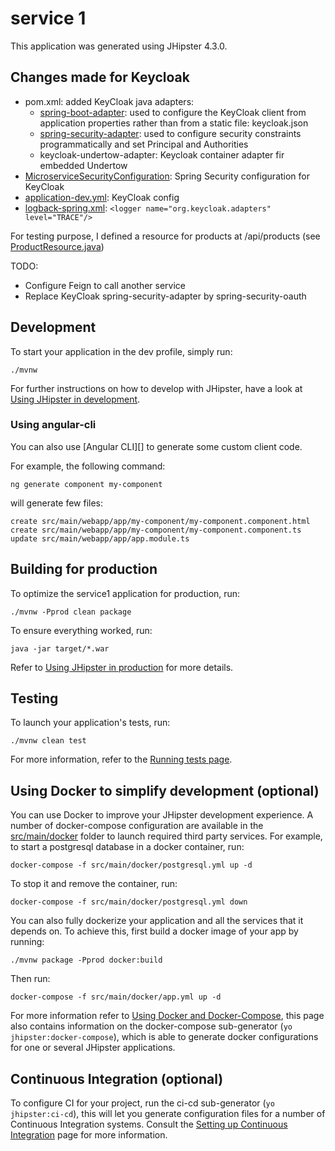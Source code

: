 # service 1

This application was generated using JHipster 4.3.0.

## Changes made for Keycloak

- pom.xml: added KeyCloak java adapters:
  - [spring-boot-adapter](https://keycloak.gitbooks.io/documentation/securing_apps/topics/oidc/java/spring-boot-adapter.html): used to configure the KeyCloak client from application properties rather than from a static file: keycloak.json
  - [spring-security-adapter](https://keycloak.gitbooks.io/documentation/securing_apps/topics/oidc/java/spring-security-adapter.html): used to configure security constraints programmatically and set Principal and Authorities
  - keycloak-undertow-adapter: Keycloak container adapter fir embedded Undertow
- [MicroserviceSecurityConfiguration](src/main/java/com/mycompany/myapp/config/MicroserviceSecurityConfiguration.java): Spring Security configuration for KeyCloak
- [application-dev.yml](src/main/resources/config/application-dev.yml): KeyCloak config
- [logback-spring.xml](src/main/resources/logback-spring.xml): `<logger name="org.keycloak.adapters" level="TRACE"/>`


For testing purpose, I defined a resource for products at /api/products (see [ProductResource.java](src/main/java/com/mycompany/myapp/web/rest/ProductResource.java))

TODO:

- Configure Feign to call another service
- Replace KeyCloak spring-security-adapter by spring-security-oauth


## Development

To start your application in the dev profile, simply run:

    ./mvnw


For further instructions on how to develop with JHipster, have a look at [Using JHipster in development][].

### Using angular-cli

You can also use [Angular CLI][] to generate some custom client code.

For example, the following command:

    ng generate component my-component

will generate few files:

    create src/main/webapp/app/my-component/my-component.component.html
    create src/main/webapp/app/my-component/my-component.component.ts
    update src/main/webapp/app/app.module.ts

## Building for production

To optimize the service1 application for production, run:

    ./mvnw -Pprod clean package

To ensure everything worked, run:

    java -jar target/*.war


Refer to [Using JHipster in production][] for more details.

## Testing

To launch your application's tests, run:

    ./mvnw clean test

For more information, refer to the [Running tests page][].

## Using Docker to simplify development (optional)

You can use Docker to improve your JHipster development experience. A number of docker-compose configuration are available in the [src/main/docker](src/main/docker) folder to launch required third party services.
For example, to start a postgresql database in a docker container, run:

    docker-compose -f src/main/docker/postgresql.yml up -d

To stop it and remove the container, run:

    docker-compose -f src/main/docker/postgresql.yml down

You can also fully dockerize your application and all the services that it depends on.
To achieve this, first build a docker image of your app by running:

    ./mvnw package -Pprod docker:build

Then run:

    docker-compose -f src/main/docker/app.yml up -d

For more information refer to [Using Docker and Docker-Compose][], this page also contains information on the docker-compose sub-generator (`yo jhipster:docker-compose`), which is able to generate docker configurations for one or several JHipster applications.

## Continuous Integration (optional)

To configure CI for your project, run the ci-cd sub-generator (`yo jhipster:ci-cd`), this will let you generate configuration files for a number of Continuous Integration systems. Consult the [Setting up Continuous Integration][] page for more information.

[JHipster Homepage and latest documentation]: https://jhipster.github.io
[JHipster 4.3.0 archive]: https://jhipster.github.io/documentation-archive/v4.3.0
[Doing microservices with JHipster]: https://jhipster.github.io/documentation-archive/v4.3.0/microservices-architecture/
[Using JHipster in development]: https://jhipster.github.io/documentation-archive/v4.3.0/development/
[Using Docker and Docker-Compose]: https://jhipster.github.io/documentation-archive/v4.3.0/docker-compose
[Using JHipster in production]: https://jhipster.github.io/documentation-archive/v4.3.0/production/
[Running tests page]: https://jhipster.github.io/documentation-archive/v4.3.0/running-tests/
[Setting up Continuous Integration]: https://jhipster.github.io/documentation-archive/v4.3.0/setting-up-ci/


